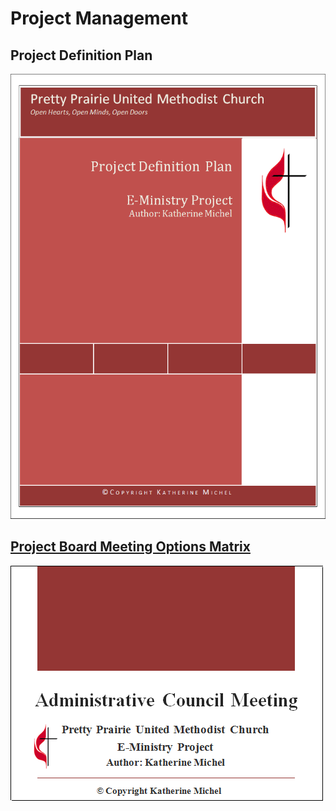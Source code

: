 # Project Management

## Project Definition Plan

![](project-management/project-definition-plan-cover.png)

## [Project Board Meeting Options Matrix](https://drive.google.com/file/d/0B02bpu7HZwJRUmZ1Nk15WF9wSkU/view?usp=sharing)
[![](project-management/administrative-council-meeting-slide-deck-cover.png)](https://drive.google.com/file/d/0B02bpu7HZwJRUmZ1Nk15WF9wSkU/view?usp=sharing)




